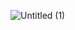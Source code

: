 ![Untitled (1)](https://github.com/tanasinp/go-inventory-management/assets/123006841/d71dfeb2-fec0-4cd2-a349-de94d9edfffe)
